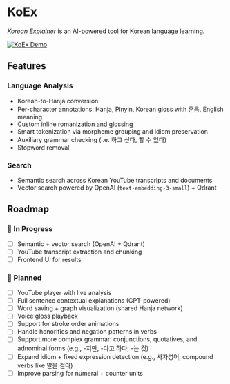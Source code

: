 # KoEx

*Korean Explainer* is an AI-powered tool for Korean language learning.

[![KoEx Demo](https://img.youtube.com/vi/daTirelQYY8/0.jpg)](https://youtube.com/shorts/daTirelQYY8?feature=share)


## Features

### Language Analysis
- Korean-to-Hanja conversion
- Per-character annotations: Hanja, Pinyin, Korean gloss with 훈음, English meaning
- Custom inline romanization and glossing
- Smart tokenization via morpheme grouping and idiom preservation
- Auxiliary grammar checking (i.e. 하고 싶다, 할 수 있다)
- Stopword removal

### Search
- Semantic search across Korean YouTube transcripts and documents
- Vector search powered by OpenAI (`text-embedding-3-small`) + Qdrant

## Roadmap

### 🚧 In Progress
- [ ] Semantic + vector search (OpenAI + Qdrant)
- [ ] YouTube transcript extraction and chunking
- [ ] Frontend UI for results

### 🧩 Planned
- [ ] YouTube player with live analysis
- [ ] Full sentence contextual explanations (GPT-powered)
- [ ] Word saving + graph visualization (shared Hanja network)
- [ ] Voice gloss playback
- [ ] Support for stroke order animations
- [ ] Handle honorifics and negation patterns in verbs
- [ ] Support more complex grammar: conjunctions, quotatives, and adnominal forms (e.g., -지만, -다고 하다, -는 것)
- [ ] Expand idiom + fixed expression detection (e.g., 사자성어, compound verbs like 말을 걸다)
- [ ] Improve parsing for numeral + counter units
